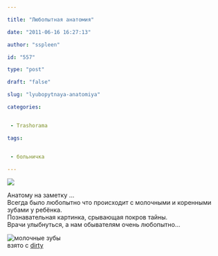 ```yaml
---

title: "Любопытная анатомия"

date: "2011-06-16 16:27:13"

author: "sspleen"

id: "557"

type: "post"

draft: "false"

slug: "lyubopytnaya-anatomiya"

categories:


 - Trashorama

tags:


 - больничка

---
```

[![](/uploads/2012/05/зубы.jpg)](/2011/06/lyubopytnaya-anatomiya/zuby/)  
  
Анатому на заметку ...  
Всегда было любопытно что происходит с молочными и коренными зубами у ребёнка.  
Познавательная картинка, срывающая покров тайны.  
Врачи улыбнуться, а нам обывателям очень любопытно...  
  
![](/uploads/2012/05/молочные-зубы.jpg "молочные зубы")  
взято с [dirty](http://dirty.ru/comments/315508)